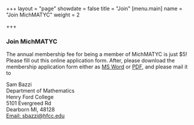 +++
layout = "page"
showdate = false
title = "Join"
[menu.main]
name = "Join MichMATYC"
weight = 2

+++
### Join MichMATYC

The annual membership fee for being a member of MichMATYC is just $5! Please fill out this online application form. After, please download the membership application form either as [MS Word](http://www.michmatyc.org/Membership%20Application%20form/memberform.doc) or [PDF](http://www.michmatyc.org/Membership%20Application%20form/memberform.pdf), and please mail it to

Sam Bazzi  
Department of Mathematics[  
](http://www.alpenacc.edu/)Henry Ford College  
5101 Evergreed Rd  
Dearborn MI, 48128 [  
](mailto:eastways@alpenacc.mi.us)[Email: sbazzi@hfcc.edu](mailto:sbazzi@hfcc.edu)